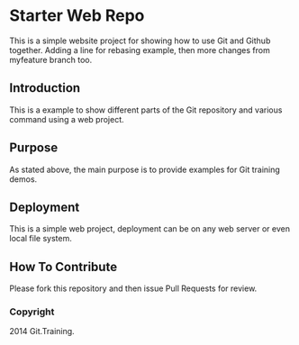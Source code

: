 # Starter Web Repo

This is a simple website project for showing how to use Git and Github together.
Adding a line for rebasing example, then more changes from myfeature branch too.

## Introduction

This is a example to show different parts of the Git repository and various command using a web project.
## Purpose

As stated above, the main purpose is to provide examples for Git training demos.

## Deployment

This is a simple web project, deployment can be on any web server or even local file system.

## How To Contribute

Please fork this repository and then issue Pull Requests for review.

### Copyright

2014 Git.Training.